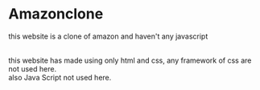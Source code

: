 # Amazonclone
this website is a clone of amazon and haven't any javascript

<br>
this website has made using only html and css, any framework of css are not used here.
<br>
also Java Script not used here.
